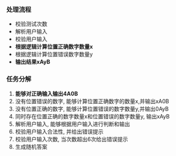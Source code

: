 ### 处理流程
- 校验测试次数
- 解析用户输入
- 校验用户输入
- **根据逻辑计算位置正确数字数量x**
- 根据逻辑计算位置错误数字数量y
- **输出结果xAyB**


### 任务分解
1. **能够对正确输入输出4A0B**
2. 没有位置错误的数字, 能够计算位置正确数字的数量x,并输出xA0B
3. 没有位置正确的数字, 能够计算位置错误的数字数量y,并输出0AyB
4. 同时存在位置正确的数字数量x和位置错误的数字数量y, 输出xAyB
5. 解析用户输入, 能够根据用户输入进行判断和输出
6. 校验用户输入合法性, 并给出错误提示
7. 校验用户输入次数, 当次数超出6次给出错误提示
8. 生成随机答案

